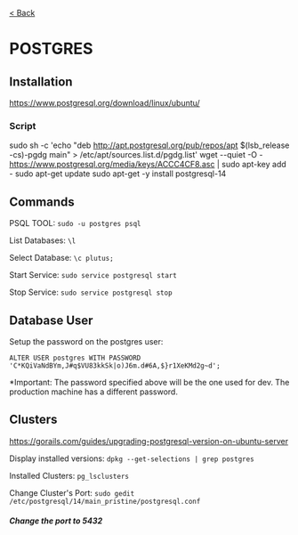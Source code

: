 [< Back](../README.md)

# POSTGRES


##
## Installation

https://www.postgresql.org/download/linux/ubuntu/

### Script

sudo sh -c 'echo "deb http://apt.postgresql.org/pub/repos/apt $(lsb_release -cs)-pgdg main" > /etc/apt/sources.list.d/pgdg.list'
wget --quiet -O - https://www.postgresql.org/media/keys/ACCC4CF8.asc | sudo apt-key add -
sudo apt-get update
sudo apt-get -y install postgresql-14

##
## Commands

PSQL TOOL: `sudo -u postgres psql`

List Databases: `\l`

Select Database: `\c plutus;`

Start Service: `sudo service postgresql start`

Stop Service: `sudo service postgresql stop`


##
## Database User

Setup the password on the postgres user: 

`ALTER USER postgres WITH PASSWORD 'C*KQiVaNdBYm,J#q$VU83kkSk|o)J6m.d#6A,$}r1XeKMd2g~d';`

*Important: The password specified above will be the one used for dev. The production machine has a different password.

##
## Clusters

https://gorails.com/guides/upgrading-postgresql-version-on-ubuntu-server

Display installed versions: `dpkg --get-selections | grep postgres`

Installed Clusters: `pg_lsclusters`

Change Cluster's Port: `sudo gedit /etc/postgresql/14/main_pristine/postgresql.conf`

##### Change the port to 5432